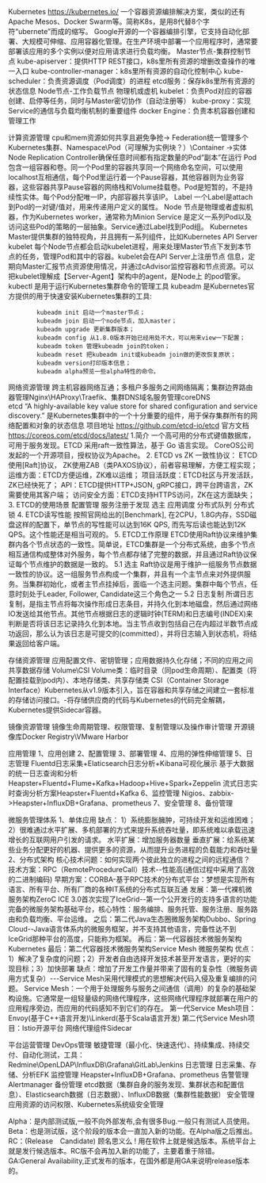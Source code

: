 
Kubernetes
https://kubernetes.io/
一个容器资源编排解决方案，类似的还有Apache Mesos、Docker Swarm等。简称K8s，是用8代替8个字符“ubernete”而成的缩写。
Google开源的一个容器编排引擎，它支持自动化部署、大规模可伸缩、应用容器化管理。在生产环境中部署一个应用程序时，通常要部署该应用的多个实例以便对应用请求进行负载均衡。
Master节点-集群控制节点
   kube-apiserver：提供HTTP REST接口，k8s里所有资源的增删改查操作的唯一入口
   kube-controller-manager：k8s里所有资源的自动化控制中心
   kube-scheduler：负责资源调度（Pod调度）的进程
   etcd服务：保存k8s里所有资源的状态信息
Node节点-工作负载节点  物理机或虚机
   kubelet：负责Pod对应的容器创建、启停等任务，同时与Master密切协作（自动注册等）
   kube-proxy：实现Service的通信与负载均衡机制的重要组件
   docker Engine：负责本机容器创建和管理工作


计算资源管理 cpu和mem资源如何共享且避免争抢-> Federation统一管理多个Kubernetes集群、Namespace\Pod（可理解为实例块？）\Container ->实体Node
            Replication Controller确保任意时间都有指定数量的Pod“副本”在运行
            Pod 包含一组容器和卷。同一个Pod里的容器共享同一个网络命名空间，可以使用localhost互相通信，每个Pod里运行着一个Pause容器，其他容器则为业务容器，这些容器共享Pause容器的网络栈和Volume挂载卷。Pod是短暂的，不是持续性实体。每个Pod分配唯一IP，内部容器共享该IP。
            Label 一个Label是attach到Pod的一对键/值对，用来传递用户定义的属性。
            Node 节点是物理或者虚拟机器，作为Kubernetes worker，通常称为Minion
            Service 是定义一系列Pod以及访问这些Pod的策略的一层抽象。Service通过Label找到Pod组。
            Kubernetes Master提供集群的独特视角，并且拥有一系列组件，比如Kubernetes API Server
            kubelet 每个Node节点都会启动kubelet进程，用来处理Master节点下发到本节点的任务，管理Pod和其中的容器。kubelet会在API Server上注册节点             信息，定期向Master汇报节点资源使用情况，并通过cAdvisor监控容器和节点资源。可以把kubelet理解成【Server-Agent】架构中的agent，是Node上 
            的pod管家。
            kubectl 是用于运行Kubernetes集群命令的管理工具
            kubeadm 是Kubernetes官方提供的用于快速安装Kubernetes集群的工具:
            
            kubeadm init 启动一个master节点；
            kubeadm join 启动一个node节点，加入master；
            kubeadm upgrade 更新集群版本；
            kubeadm config 从1.8.0版本开始已经用处不大，可以用来view一下配置；
            kubeadm token 管理kubeadm join的token；
            kubeadm reset 把kubeadm init或kubeadm join做的更改恢复原状；
            kubeadm version打印版本信息；
            kubeadm alpha预览一些alpha特性的命令。
            
网络资源管理 跨主机容器网络互通；多租户多服务之间网络隔离；集群边界路由器管理Nginx\HAProxy\Traefik、集群DNS域名服务管理coreDNS  
            etcd
            “A highly-available key value store for shared configuration and service discovery.”
            是Kubernetes集群中的一个十分重要的组件，用于保存集群所有的网络配置和对象的状态信息
            项目地址 https://github.com/etcd-io/etcd
            官方文档 https://coreos.com/etcd/docs/latest/
            1.简介
            一个高可用的分布式键值数据库，可用于服务发现。ETCD 采用raft一致性算法，基于 Go 语言实现。
            CoreOS公司发起的一个开源项目，授权协议为Apache。
            2. ETCD vs ZK
            一致性协议： ETCD使用[Raft]协议， ZK使用ZAB（类PAXOS协议），前者容易理解，方便工程实现；
            运维方面：ETCD方便运维，ZK难以运维；
            项目活跃度：ETCD社区与开发活跃，ZK已经快死了；
            API：ETCD提供HTTP+JSON, gRPC接口，跨平台跨语言，ZK需要使用其客户端；
            访问安全方面：ETCD支持HTTPS访问，ZK在这方面缺失；
            3. ETCD的使用场景
            配置管理
            服务注册于发现
            选主
            应用调度
            分布式队列
            分布式锁
            4. ETCD读写性能
            按照官网给出的[Benchmark], 在2CPU，1.8G内存，SSD磁盘这样的配置下，单节点的写性能可以达到16K QPS, 而先写后读也能达到12K QPS。这个性能还是相当可观的。
            5. ETCD工作原理
            ETCD使用Raft协议来维护集群内各个节点状态的一致性。简单说，ETCD集群是一个分布式系统，由多个节点相互通信构成整体对外服务，每个节点都存储了完整的数据，并且通过Raft协议保证每个节点维护的数据是一致的。
            5.1 选主
            Raft协议是用于维护一组服务节点数据一致性的协议。这一组服务节点构成一个集群，并且有一个主节点来对外提供服务。当集群初始化，或者主节点挂掉后，面临一个选主问题。集群中每个节点，任意时刻处于Leader, Follower, Candidate这三个角色之一
            5.2 日志复制
            所谓日志复制，是指主节点将每次操作形成日志条目，并持久化到本地磁盘，然后通过网络IO发送给其他节点。其他节点根据日志的逻辑时钟(TERM)和日志编号(INDEX)来判断是否将该日志记录持久化到本地。当主节点收到包括自己在内超过半数节点成功返回，那么认为该日志是可提交的(committed），并将日志输入到状态机，将结果返回给客户端。
            
存储资源管理 应用配置文件、密钥管理；应用数据持久化存储；不同的应用之间共享数据存储 Volume\CSI
            Volume类：临时目录（同pod生命周期）、配置类（将配置挂载到pod内）、本地存储类、共享存储类
            CSI（Container Storage Interface）Kubernetes从v1.9版本引入，旨在容器和共享存储之间建立一套标准的存储访问接口。-将存储供应商的代码与Kubernetes的代码完全解耦，Kubernetes提供Sidecar容器。

镜像资源管理 镜像生命周期管理、权限管理、复制管理以及操作审计管理 开源镜像库Docker Registry\VMware Harbor

应用管理
    1、应用创建
    2、配置管理
    3、部署管理
    4、应用的弹性伸缩管理
    5、日志管理 Fluentd日志采集+Elaticsearch日志分析+Kibana可视化展示
       基于大数据的统一日志查询和分析Heapster+Fluentd+Flume+Kafka+Hadoop+Hive+Spark+Zeppelin
       流式日志实时查询分析方案Heapster+Fluentd+Kafka
    6、监控管理 Nigios、zabbix->Heapster+InfluxDB+Grafana、prometheus
    7、安全管理
    8、备份管理
    
 微服务管理体系
    1、单体应用
       缺点：
       1）系统膨胀臃肿，可持续开发和运维困难；
       2）很难通过水平扩展、多机部署的方式来提升系统吞吐量，即系统难以承载迅速增长的互联网用户引发的请求。
       水平扩展：增加服务器数量
       垂直扩展：给系统某些业务分配更好的机器、提供更多的资源，从而提升业务进程的负载能力和吞吐量
    2、分布式架构
       核心技术问题：如何实现两个彼此独立的进程之间的远程通信？
       技术方案：RPC（RemoteProcedureCall）技术--性能高(通信过程中采用了高效的二进制编码)
       早期方案：CORBA-基于RPC技术的分布式平台：梦想是实现所有语言、所有平台、所有厂商的各种IT系统的分布式互联互通
       发展：第一代裸机微服务架构ZeroC ICE 3.0首次实现了IceGrid--第一个公开发行的支持多语言的功能完备的微服务架构基础平台，核心特性：服务编排、服务托管、服务注册、服务路由和负载均衡、平台运维。
       之后：第二代Java生态圈微服务架构Dubbo、Spring Cloud--Java语言体系内的微服务框架，并不支持其他语言，完备性达不到IceGrid那种平台的高度，只能称为框架。
       再后：第一代容器技术微服务架构Kubernetes
       最后：第二代容器技术微服务架构Service Mesh
       微服务架构
       优点：1）解决了复杂度的问题；2）开发者自由选择开发技术甚至开发语言，更好的实现目标；3）加快部署
       缺点：增加了开发工作量并带来了固有的复杂性（微服务调用方式复杂）---Service Mesh采用代理模式的思想解决代码入侵及重复编排的问题。
       Service Mesh：一个用于处理服务与服务之间通信（调用）的复杂的基础架构设施。它通常是一组轻量级的网络代理程序，这些网络代理程序就部署在用户的应用程序旁边，而应用的代码感知不到它们的存在。
       第一代Service Mesh项目：Envoy(基于C++语言开发)\Linkerd(基于Scala语言开发)
       第二代Service Mesh项目：Istio开源平台
       网络代理组件Sidecar

平台运营管理
  DevOps管理 敏捷管理（最小化、快速迭代）、持续集成、持续交付、自动化测试，工具：Redmine\OpenLDAP\InfluxDB\Grafana\GitLab\Jenkins
  日志管理 日志采集、存储、分析EFK
  监控管理 Heapster+InfluxDB+Grafana、prometheus 告警管理 Alertmanager
  备份管理 etcd数据（集群自身的服务发现、集群状态和配置信息）、Elasticsearch数据（日志数据）、InfluxDB数据（集群性能数据）
  安全管理 应用资源的访问权限、Kubernetes系统级安全管理


Alpha：是内部测试版,一般不向外部发布,会有很多Bug.一般只有测试人员使用。
Beta：也是测试版，这个阶段的版本会一直加入新的功能。在Alpha版之后推出。
RC：(Release　Candidate) 顾名思义么 ! 用在软件上就是候选版本。系统平台上就是发行候选版本。RC版不会再加入新的功能了，主要着重于除错。
GA:General Availability,正式发布的版本，在国外都是用GA来说明release版本的。
